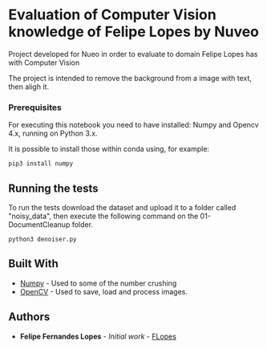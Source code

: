 # Evaluation of Computer Vision knowledge of Felipe Lopes by Nuveo
 
Project developed for Nueo in order to evaluate to domain Felipe Lopes has with Computer Vision
 
The project is intended to remove the background from a image with text, then aligh it.
 
 
### Prerequisites
 
For executing this notebook you need to have installed: Numpy and Opencv 4.x, running on Python 3.x.
 
It is possible to install those within conda using, for example:
 
```
pip3 install numpy
```
 
 
## Running the tests
 
To run the tests download the dataset and upload it to a folder called "noisy_data", then execute the following command on the 01-DocumentCleanup folder.

```
python3 denoiser.py
```
 
 
 
## Built With
 
* [Numpy](https://numpy.org/) - Used to some of the number crushing
* [OpenCV](https://opencv.org/) - Used to save, load and process images.
 
 
## Authors
 
* **Felipe Fernandes Lopes** - *Initial work* - [FLopes](https://github.com/FelipeFLopes)
 
 



